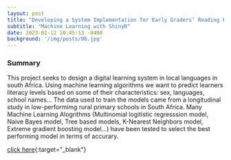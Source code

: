 ```yaml
---
layout: post
title: "Developing a System Implementation for Early Graders’ Reading Performance in South Africa"
subtitle: "Machine Learning with ShinyR"
date: 2023-02-12 10:45:13 -0400
background: '/img/posts/06.jpg'
---
```



### Summary

 This project seeks to design a digital learning system in local languages in south Africa. Using machine learning algorithms we want to predict learners literacy levels based on some of their characteristics: sex, languages, school names... The data used to train the models came from a longitudinal study in low-performimg rural primary schools in South Africa. Many Machine Learning Alogrithms (Multinomial logitistic regresssion model, Naive Bayes model, Tree based models, K-Nearest Neighbors model, Extreme gradient boosting model...) have been tested to select the best performing model in terms of accurary. 
 
[click here](https://hounnou.shinyapps.io/FluencyScore/){:target="_blank"}